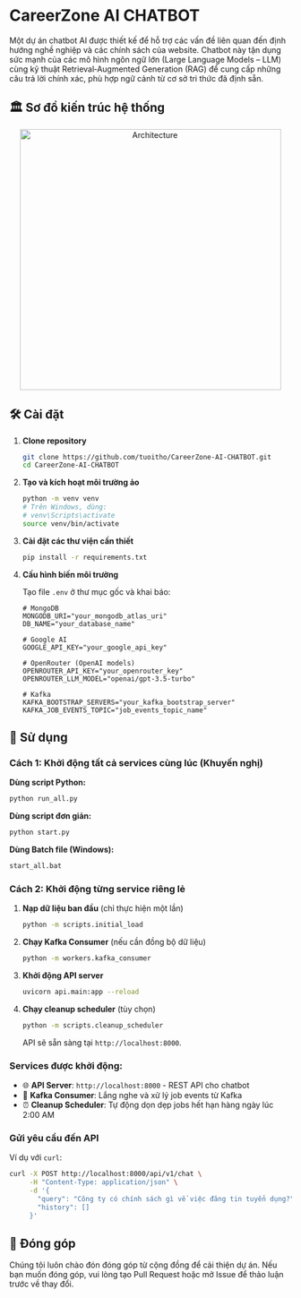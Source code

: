 # CareerZone AI CHATBOT

Một dự án chatbot AI được thiết kế để hỗ trợ các vấn đề liên quan đến định hướng nghề nghiệp và các chính sách của website. Chatbot này tận dụng sức mạnh của các mô hình ngôn ngữ lớn (Large Language Models – LLM) cùng kỹ thuật Retrieval‑Augmented Generation (RAG) để cung cấp những câu trả lời chính xác, phù hợp ngữ cảnh từ cơ sở tri thức đã định sẵn.

## 🏛️ Sơ đồ kiến trúc hệ thống

<div align="center">
  <img src="https://github-production-user-asset-6210df.s3.amazonaws.com/135036590/465266232-ef1ffa9c-1528-4fa1-9e35-17b479cd821b.png?X-Amz-Algorithm=AWS4-HMAC-SHA256&X-Amz-Credential=AKIAVCODYLSA53PQK4ZA%2F20250714%2Fus-east-1%2Fs3%2Faws4_request&X-Amz-Date=20250714T162750Z&X-Amz-Expires=300&X-Amz-Signature=00cc618cd0d2e8592b3a5072ba69e549efa3131cd695d29e1ef06cab29b501fd&X-Amz-SignedHeaders=host" width="466" alt="Architecture" />
</div>

## 🛠️ Cài đặt

1. **Clone repository**

   ```bash
   git clone https://github.com/tuoitho/CareerZone-AI-CHATBOT.git
   cd CareerZone-AI-CHATBOT
   ```

2. **Tạo và kích hoạt môi trường ảo**

   ```bash
   python -m venv venv
   # Trên Windows, dùng:
   # venv\Scripts\activate
   source venv/bin/activate
   ```

3. **Cài đặt các thư viện cần thiết**

   ```bash
   pip install -r requirements.txt
   ```

4. **Cấu hình biến môi trường**

   Tạo file `.env` ở thư mục gốc và khai báo:

   ```env
   # MongoDB
   MONGODB_URI="your_mongodb_atlas_uri"
   DB_NAME="your_database_name"

   # Google AI
   GOOGLE_API_KEY="your_google_api_key"

   # OpenRouter (OpenAI models)
   OPENROUTER_API_KEY="your_openrouter_key"
   OPENROUTER_LLM_MODEL="openai/gpt-3.5-turbo"

   # Kafka
   KAFKA_BOOTSTRAP_SERVERS="your_kafka_bootstrap_server"
   KAFKA_JOB_EVENTS_TOPIC="job_events_topic_name"
   ```

## 🚀 Sử dụng

### Cách 1: Khởi động tất cả services cùng lúc (Khuyến nghị)

**Dùng script Python:**
```bash
python run_all.py
```

**Dùng script đơn giản:**
```bash
python start.py
```

**Dùng Batch file (Windows):**
```bash
start_all.bat
```

### Cách 2: Khởi động từng service riêng lẻ

1. **Nạp dữ liệu ban đầu** (chỉ thực hiện một lần)

   ```bash
   python -m scripts.initial_load
   ```

2. **Chạy Kafka Consumer** (nếu cần đồng bộ dữ liệu)

   ```bash
   python -m workers.kafka_consumer
   ```

3. **Khởi động API server**

   ```bash
   uvicorn api.main:app --reload
   ```

4. **Chạy cleanup scheduler** (tùy chọn)

   ```bash
   python -m scripts.cleanup_scheduler
   ```

   API sẽ sẵn sàng tại `http://localhost:8000`.

### Services được khởi động:
- 🌐 **API Server**: `http://localhost:8000` - REST API cho chatbot
- 📨 **Kafka Consumer**: Lắng nghe và xử lý job events từ Kafka
- ⏰ **Cleanup Scheduler**: Tự động dọn dẹp jobs hết hạn hàng ngày lúc 2:00 AM

### Gửi yêu cầu đến API

   Ví dụ với `curl`:

   ```bash
   curl -X POST http://localhost:8000/api/v1/chat \
        -H "Content-Type: application/json" \
        -d '{
          "query": "Công ty có chính sách gì về việc đăng tin tuyển dụng?",
          "history": []
        }'
   ```

## 🤝 Đóng góp

Chúng tôi luôn chào đón đóng góp từ cộng đồng để cải thiện dự án. Nếu bạn muốn đóng góp, vui lòng tạo Pull Request hoặc mở Issue để thảo luận trước về thay đổi.
